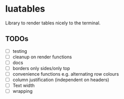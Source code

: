 # luatables

Library to render tables nicely to the terminal.

## TODOs

- [ ] testing
- [ ] cleanup on render functions
- [ ] docs
- [ ] borders only sides/only top
- [ ] convenience functions e.g. alternating row colours
- [ ] column justification (independent on headers)
- [ ] Text width
- [ ] wrapping
